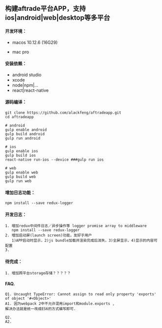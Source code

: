 ```

```

## 构建aftrade平台APP，支持ios\|android\|web\|desktop等多平台

#### 开发环境：

* macos 10.12.6 \(16G29\)

* mac pro

#### 安装依赖：

* android studio
* xcode
* node\|npm\|...
* react\|react-native

#### 源码编译：

```
git clone https://github.com/alackfeng/aftradeapp.git
cd aftradeapp

# android
gulp enable android
gulp build android
gulp run android

# ios
gulp enable ios
gulp build ios
react-native run-ios --device ###gulp run ios

# web
gulp enable web
gulp build web
gulp run web
```

#### 增加日志功能：

```
npm install --save redux-logger
```

#### 开发日志：

```
1. 增加redux中间件日志／异步操作等 logger promise array to middleware
   npm install --save redux-logger
2. 增加启动屏(launch screen)功能，友好于用户
   1)APP启动时显示，2)js bundle加载并渲染完成后消失，3)全屏显示，4)显示的内容可配置
3.
```

#### 待完成：

```
1. 增加跨平台storage存储？？？？？
```

#### FAQ.

```
Q1. Uncaught TypeError: Cannot assign to read only property 'exports' of object '#<Object>'
A1. 因为webpack 2中不允许混用import和module.exports ,
解决办法就是统一改成ES6的方式编写即可.

Q2.
A2.
```



